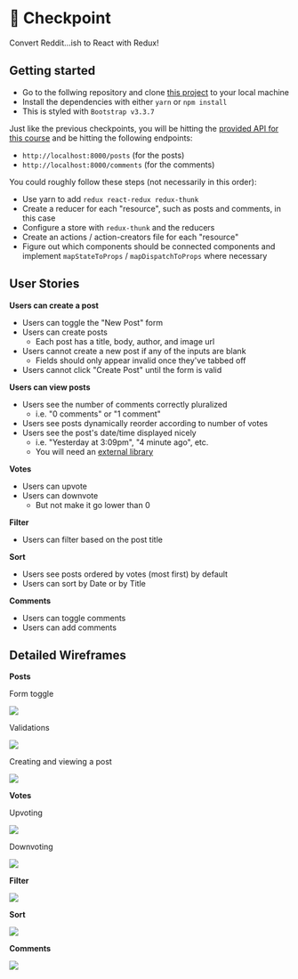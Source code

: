 # 🚦 Checkpoint

Convert Reddit...ish to React with Redux!

## Getting started

* Go to the follwing repository and clone [this project](https://github.com/gSchool/reddit-clone-redux) to your local machine
* Install the dependencies with either `yarn` or `npm install`
* This is styled with `Bootstrap v3.3.7`

Just like the previous checkpoints, you will be hitting the [provided API for this course](https://github.com/gSchool/collective-api) and be hitting the following endpoints:

* `http://localhost:8000/posts` (for the posts)
* `http://localhost:8000/comments` (for the comments)

You could roughly follow these steps (not necessarily in this order):

* Use yarn to add `redux react-redux redux-thunk`
* Create a reducer for each "resource", such as posts and comments, in this case
* Configure a store with `redux-thunk` and the reducers
* Create an actions / action-creators file for each "resource"
* Figure out which components should be connected components and implement `mapStateToProps` / `mapDispatchToProps` where necessary

## User Stories

**Users can create a post**

* Users can toggle the "New Post" form
* Users can create posts
  * Each post has a title, body, author, and image url
* Users cannot create a new post if any of the inputs are blank
  * Fields should only appear invalid once they've tabbed off
* Users cannot click "Create Post" until the form is valid

**Users can view posts**

* Users see the number of comments correctly pluralized
  * i.e. "0 comments" or "1 comment"
* Users see posts dynamically reorder according to number of votes
* Users see the post's date/time displayed nicely
  * i.e. "Yesterday at 3:09pm", "4 minute ago", etc.
  * You will need an [external library](https://www.npmjs.com/package/react-moment)

**Votes**

* Users can upvote
* Users can downvote
  * But not make it go lower than 0

**Filter**

* Users can filter based on the post title

**Sort**

* Users see posts ordered by votes (most first) by default
* Users can sort by Date or by Title

**Comments**

* Users can toggle comments
* Users can add comments

## Detailed Wireframes

**Posts**

Form toggle

![](https://github.com/gSchool/angular-curriculum/blob/master/images/reddit-clone-1/reddit-clone-form-toggle.gif?raw=true)

Validations

![](https://github.com/gSchool/angular-curriculum/blob/master/images/reddit-clone-1/reddit-clone-form-validations.gif?raw=true)

Creating and viewing a post

![](https://github.com/gSchool/angular-curriculum/blob/master/images/reddit-clone-1/reddit-clone-create-post.gif?raw=true)

**Votes**

Upvoting

![](https://github.com/gSchool/angular-curriculum/blob/master/images/reddit-clone-1/reddit-clone-votes.gif?raw=true)

Downvoting

![](https://github.com/gSchool/angular-curriculum/blob/master/images/reddit-clone-1/reddit-clone-down-votes.gif?raw=true)

**Filter**

![](https://github.com/gSchool/angular-curriculum/blob/master/images/reddit-clone-1/reddit-clone-filter.gif?raw=true)

**Sort**

![](https://github.com/gSchool/angular-curriculum/blob/master/images/reddit-clone-1/reddit-clone-sort.gif?raw=true)

**Comments**

![](https://github.com/gSchool/angular-curriculum/blob/master/images/reddit-clone-1/reddit-clone-comments.gif?raw=true)